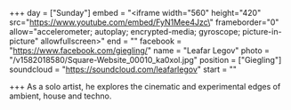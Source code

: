 +++
day = ["Sunday"]
embed = "<iframe width=\"560\" height=\"420\" src=\"https://www.youtube.com/embed/FyN1Mee4Jzc\" frameborder=\"0\" allow=\"accelerometer; autoplay; encrypted-media; gyroscope; picture-in-picture\" allowfullscreen></iframe>"
end = ""
facebook = "https://www.facebook.com/giegling/"
name = "Leafar Legov"
photo = "/v1582018580/Square-Website_00010_ka0xol.jpg"
position = ["Giegling"]
soundcloud = "https://soundcloud.com/leafarlegov"
start = ""

+++
As a solo artist, he explores the cinematic and experimental edges of ambient, house and techno.